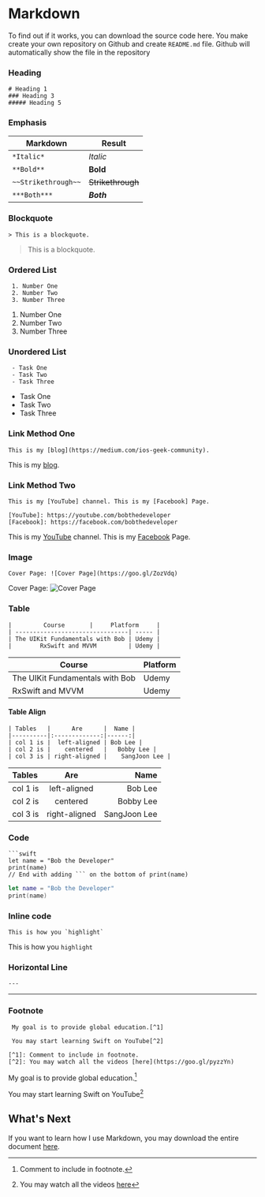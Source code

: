 # Markdown
To find out if it works, you can download the source code here. You make create your own repository on Github and create `README.md` file. Github will automatically show the file in the repository


### Heading
```
# Heading 1
### Heading 3
##### Heading 5
```

### Emphasis
| Markdown | Result |
| --- | --- |
| `*Italic*` | *Italic* |
| `**Bold**` |  **Bold** |
| `~~Strikethrough~~` |  ~~Strikethrough~~ |
| `***Both***` | ***Both*** |


### Blockquote
```
> This is a blockquote.
```
> This is a blockquote.


### Ordered List
```
 1. Number One
 2. Number Two
 3. Number Three
```
1. Number One
2. Number Two
3. Number Three

### Unordered List
```
 - Task One
 - Task Two
 - Task Three
```

- Task One
- Task Two
- Task Three



### Link Method One
```
This is my [blog](https://medium.com/ios-geek-community).
```

This is my [blog](https://medium.com/ios-geek-community).

### Link Method Two
```
This is my [YouTube] channel. This is my [Facebook] Page.

[YouTube]: https://youtube.com/bobthedeveloper
[Facebook]: https://facebook.com/bobthedeveloper
```

This is my [YouTube] channel. This is my [Facebook] Page.

[YouTube]: https://youtube.com/bobthedeveloper
[Facebook]: https://facebook.com/bobthedeveloper


### Image
```
Cover Page: ![Cover Page](https://goo.gl/ZozVdq)
```

Cover Page: ![Cover Page](https://goo.gl/ZozVdq)



### Table
```
|         Course       |     Platform     |
| --------------------------------| ----- |
| The UIKit Fundamentals with Bob | Udemy |
|        RxSwift and MVVM         | Udemy |
```

|         Course       |     Platform     |
| --------------------------------| ----- |
| The UIKit Fundamentals with Bob | Udemy |
|        RxSwift and MVVM         | Udemy |


#### Table Align
```
| Tables   |      Are      |  Name |
|----------|:-------------:|------:|
| col 1 is |  left-aligned | Bob Lee |
| col 2 is |    centered   |   Bobby Lee |
| col 3 is | right-aligned |    SangJoon Lee |
```

| Tables   |      Are      |  Name |
|:----------|:-------------:|------:|
| col 1 is |  left-aligned | Bob Lee |
| col 2 is |    centered   |   Bobby Lee |
| col 3 is | right-aligned |    SangJoon Lee |



### Code
```
```swift
let name = "Bob the Developer"
print(name)
// End with adding ``` on the bottom of print(name)
```

```swift
let name = "Bob the Developer"
print(name)
```


### Inline code
```
This is how you `highlight`
```

This is how you `highlight`

### Horizontal Line
```
---
```
---

### Footnote
```
 My goal is to provide global education.[^1]

 You may start learning Swift on YouTube[^2]

[^1]: Comment to include in footnote.
[^2]: You may watch all the videos [here](https://goo.gl/pyzzYn)
```


My goal is to provide global education.[^1]

You may start learning Swift on YouTube[^2]

[^1]: Comment to include in footnote.
[^2]: You may watch all the videos [here](https://goo.gl/pyzzYn)



## What's Next
If you want to learn how I use Markdown, you may download the entire document [here](https://github.com/bobleesj/Bob_Learning_Journey).
